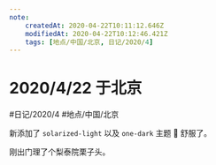 ```yaml
---
note:
    createdAt: 2020-04-22T10:11:12.646Z
    modifiedAt: 2020-04-22T10:12:46.421Z
    tags: [地点/中国/北京, 日记/2020/4]
---
```

# 2020/4/22 于北京
#日记/2020/4 #地点/中国/北京
<!-- @timer "date":"Wed Apr 22 2020 18:11:26 GMT+0800 (China Standard Time)" -->
新添加了 `solarized-light` 以及 `one-dark` 主题 :full_moon_with_face:  舒服了。

刚出门理了个梨泰院栗子头。



